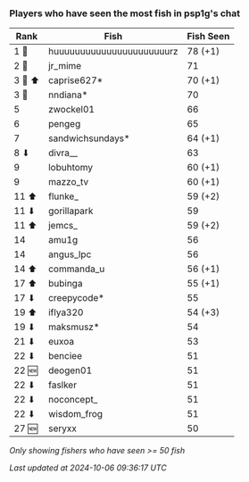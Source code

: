 ### Players who have seen the most fish in psp1g's chat
| Rank | Fish | Fish Seen |
|------|--------|-----------|
| 1 🥇  | huuuuuuuuuuuuuuuuuuuuuurz  | 78 (+1) |
| 2 🥈  | jr_mime  | 71 |
| 3 🥉 ⬆ | caprise627*  | 70 (+1) |
| 3 🥉  | nndiana*  | 70 |
| 5  | zwockel01  | 66 |
| 6  | pengeg  | 65 |
| 7  | sandwichsundays*  | 64 (+1) |
| 8 ⬇ | divra__  | 63 |
| 9  | lobuhtomy  | 60 (+1) |
| 9  | mazzo_tv  | 60 (+1) |
| 11 ⬆ | flunke_  | 59 (+2) |
| 11 ⬇ | gorillapark  | 59 |
| 11 ⬆ | jemcs_  | 59 (+2) |
| 14  | amu1g  | 56 |
| 14  | angus_lpc  | 56 |
| 14 ⬆ | commanda_u  | 56 (+1) |
| 17 ⬆ | bubinga  | 55 (+1) |
| 17 ⬇ | creepycode*  | 55 |
| 19 ⬆ | iflya320  | 54 (+3) |
| 19 ⬇ | maksmusz*  | 54 |
| 21 ⬇ | euxoa  | 53 |
| 22 ⬇ | benciee  | 51 |
| 22 🆕 | deogen01  | 51 |
| 22 ⬇ | faslker  | 51 |
| 22 ⬇ | noconcept_  | 51 |
| 22 ⬇ | wisdom_frog  | 51 |
| 27 🆕 | seryxx  | 50 |

_Only showing fishers who have seen >= 50 fish_

_Last updated at 2024-10-06 09:36:17 UTC_